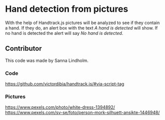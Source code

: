 # Hand detection from pictures
With the help of Handtrack.js pictures will be analyzed to see if they contain a hand. If they do, an alert box with the text *A hand is detected* will show. If no hand is detected the alert will say *No hand is detected*.

## Contributor
This code was made by Sanna Lindholm.

### Code 

https://github.com/victordibia/handtrack.js/#via-script-tag

### Pictures

https://www.pexels.com/photo/white-dress-1394892/
https://www.pexels.com/sv-se/foto/person-mork-silhuett-ansikte-1446948/

